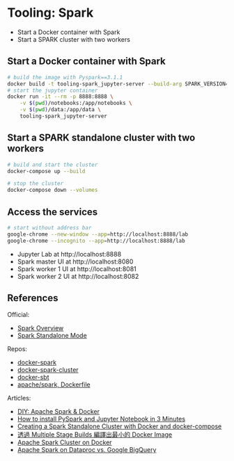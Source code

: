# Tooling: Spark

+ Start a Docker container with Spark
+ Start a SPARK cluster with two workers

## Start a Docker container with Spark

```bash
# build the image with Pyspark==3.1.1
docker build -t tooling-spark_jupyter-server --build-arg SPARK_VERSION=3.1.1 ./image_jupyter
# start the jupyter container
docker run -it --rm -p 8888:8888 \
    -v $(pwd)/notebooks:/app/notebooks \
    -v $(pwd)/data:/app/data \
    tooling-spark_jupyter-server
```

## Start a SPARK standalone cluster with two workers

```bash
# build and start the cluster
docker-compose up --build 

# stop the cluster
docker-compose down --volumes
```

## Access the services

```bash
# start without address bar
google-chrome --new-window --app=http://localhost:8888/lab
google-chrome --incognito --app=http://localhost:8888/lab
```

+ Jupyter Lab at http://localhost:8888
+ Spark master UI at http://localhost:8080
+ Spark worker 1 UI at http://localhost:8081
+ Spark worker 2 UI at http://localhost:8082

## References

Official:  

+ [Spark Overview](https://spark.apache.org/docs/latest/)
+ [Spark Standalone Mode](http://spark.apache.org/docs/latest/spark-standalone.html)

Repos:  

+ [docker-spark](https://github.com/big-data-europe/docker-spark)
+ [docker-spark-cluster](https://github.com/mvillarrealb/docker-spark-cluster)
+ [docker-sbt](https://github.com/mozilla/docker-sbt/blob/main/Dockerfile)
+ [apache/spark, Dockerfile](https://github.com/apache/spark/blob/master/resource-managers/kubernetes/docker/src/main/dockerfiles/spark/Dockerfile)

Articles:  

+ [DIY: Apache Spark & Docker](https://towardsdatascience.com/diy-apache-spark-docker-bb4f11c10d24)
+ [How to install PySpark and Jupyter Notebook in 3 Minutes](https://www.sicara.ai/blog/2017-05-02-get-started-pyspark-jupyter-notebook-3-minutes)
+ [Creating a Spark Standalone Cluster with Docker and docker-compose](https://medium.com/@marcovillarreal_40011/creating-a-spark-standalone-cluster-with-docker-and-docker-compose-ba9d743a157f)
+ [透過 Multiple Stage Builds 編譯出最小的 Docker Image](https://jiepeng.me/2018/06/09/use-docker-multiple-stage-builds)
+ [Apache Spark Cluster on Docker](https://www.kdnuggets.com/2020/07/apache-spark-cluster-docker.html)
+ [Apache Spark on Dataproc vs. Google BigQuery](https://www.kdnuggets.com/2020/07/apache-spark-dataproc-vs-google-bigquery.html)
